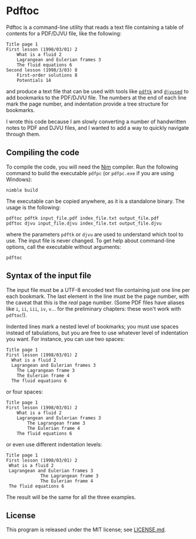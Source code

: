 # Pdftoc

Pdftoc is a command-line utility that reads a text file containing a table of contents for a PDF/DJVU file, like the following:

```
Title page 1
First lesson (1998/03/01) 2
    What is a fluid 2
    Lagrangean and Eulerian frames 3
    The fluid equations 6
Second lesson (1998/3/03) 8
    First-order solutions 8
    Potentials 14
```

and produce a text file that can be used with tools like [`pdftk`](https://www.pdflabs.com/tools/pdftk-server/) and [`djvused`](http://djvu.sourceforge.net/doc/man/djvused.html) to add bookmarks to the PDF/DJVU file. The numbers at the end of each line mark the page number, and indentation provide a tree structure for bookmarks.

I wrote this code because I am slowly converting a number of handwritten notes to PDF and DJVU files, and I wanted to add a way to quickly navigate through them.


## Compiling the code

To compile the code, you will need the [Nim](https://nim-lang.org/) compiler. Run the following command to build the executable `pdfpc` (or `pdfpc.exe` if you are using Windows):

    nimble build

The executable can be copied anywhere, as it is a standalone binary. The usage is the following:

    pdftoc pdftk input_file.pdf index_file.txt output_file.pdf
    pdftoc djvu input_file.djvu index_file.txt output_file.djvu

where the parameters `pdftk` or `djvu` are used to understand which tool to use. The input file is never changed. To get help about command-line options, call the executable without arguments:

    pdftoc


## Syntax of the input file

The input file must be a UTF-8 encoded text file containing just one line per each bookmark. The last element in the line must be the page number, with the caveat that this is the *real* page number. (Some PDF files have aliases like `i`, `ii`, `iii`, `iv`, `v`… for the preliminary chapters: these won't work with `pdftoc`!).

Indented lines mark a nested level of bookmarks; you must use spaces instead of tabulations, but you are free to use whatever level of indentation you want. For instance, you can use two spaces:

```
Title page 1
First lesson (1998/03/01) 2
  What is a fluid 2
  Lagrangean and Eulerian frames 3
    The Lagrangean frame 3
    The Eulerian frame 4
  The fluid equations 6
```

or four spaces:

```
Title page 1
First lesson (1998/03/01) 2
    What is a fluid 2
    Lagrangean and Eulerian frames 3
        The Lagrangean frame 3
        The Eulerian frame 4
    The fluid equations 6
```

or even use different indentation levels:

```
Title page 1
First lesson (1998/03/01) 2
 What is a fluid 2
 Lagrangean and Eulerian frames 3
             The Lagrangean frame 3
             The Eulerian frame 4
 The fluid equations 6
```

The result will be the same for all the three examples.

## License

This program is released under the MIT license; see [LICENSE.md](./LICENSE.md).
